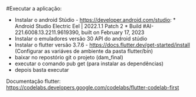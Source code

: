#Executar a aplicação:
* Instalar o android Stúdio - https://developer.android.com/studio:
      * Android Studio Electric Eel | 2022.1.1 Patch 2
      * Build #AI-221.6008.13.2211.9619390, built on February 17, 2023
* Instalar o emuladores versão 30 API do android stúdio
* Instalar o flutter versão 3.7.6 - https://docs.flutter.dev/get-started/install (Configurar as variáves de ambiente da pasta flutter/bin)
* baixar no repostório git o projeto (dam_final)
* executar o comando pub get (para instalar as dependências)
* depois basta executar

Documentação flutter:
https://codelabs.developers.google.com/codelabs/flutter-codelab-first

